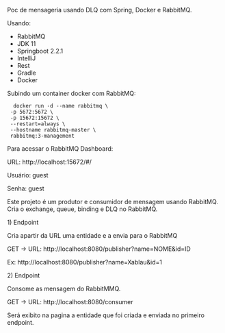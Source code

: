 Poc de mensageria usando DLQ com Spring, Docker e RabbitMQ.

Usando:

* RabbitMQ
* JDK 11
* Springboot 2.2.1
* IntelliJ
* Rest
* Gradle
* Docker

Subindo um container docker com RabbitMQ:
```
  docker run -d --name rabbitmq \
 -p 5672:5672 \
 -p 15672:15672 \
 --restart=always \
 --hostname rabbitmq-master \
 rabbitmq:3-management
 ```
 
 
Para acessar o RabbitMQ Dashboard:

URL: http://localhost:15672/#/

<p>Usuário: guest</p>
<p>Senha: guest</p>


Este projeto é um produtor e consumidor de mensagem usando RabbitMQ.
Cria o exchange, queue, binding e DLQ no RabbitMQ.

<p>1) Endpoint</p>
Cria apartir da URL uma entidade e a envia para o RabbitMQ

GET -> URL: http://localhost:8080/publisher?name=NOME&id=ID

Ex: http://localhost:8080/publisher?name=Xablau&id=1



<p>2) Endpoint</p>
Consome as mensagem do RabbitMMQ.

GET -> URL: http://localhost:8080/consumer

Será exibito na pagina a entidade que foi criada e enviada no primeiro endpoint.
